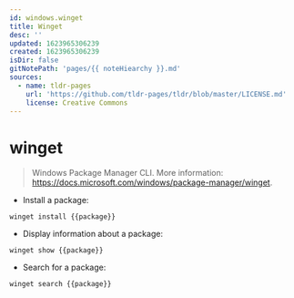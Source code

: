 ```yaml
---
id: windows.winget
title: Winget
desc: ''
updated: 1623965306239
created: 1623965306239
isDir: false
gitNotePath: 'pages/{{ noteHiearchy }}.md'
sources:
  - name: tldr-pages
    url: 'https://github.com/tldr-pages/tldr/blob/master/LICENSE.md'
    license: Creative Commons
---
```

# winget

> Windows Package Manager CLI.
> More information: <https://docs.microsoft.com/windows/package-manager/winget>.

- Install a package:

`winget install {{package}}`

- Display information about a package:

`winget show {{package}}`

- Search for a package:

`winget search {{package}}`

